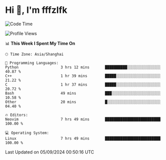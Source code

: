 # Hi 👋, I'm fffzlfk

<!--START_SECTION:waka-->
![Code Time](http://img.shields.io/badge/Code%20Time-964%20hrs%2057%20mins-blue)

![Profile Views](http://img.shields.io/badge/Profile%20Views-0-blue)

📊 **This Week I Spent My Time On** 

```text
🕑︎ Time Zone: Asia/Shanghai

💬 Programming Languages: 
Python                   3 hrs 12 mins       ██████████░░░░░░░░░░░░░░░   40.87 % 
C++                      1 hr 39 mins        █████░░░░░░░░░░░░░░░░░░░░   21.22 % 
C                        1 hr 37 mins        █████░░░░░░░░░░░░░░░░░░░░   20.72 % 
Bash                     49 mins             ███░░░░░░░░░░░░░░░░░░░░░░   10.58 % 
Other                    20 mins             █░░░░░░░░░░░░░░░░░░░░░░░░   04.40 % 

🔥 Editors: 
Neovim                   7 hrs 49 mins       █████████████████████████   100.00 % 

💻 Operating System: 
Linux                    7 hrs 49 mins       █████████████████████████   100.00 % 
```


 Last Updated on 05/09/2024 00:50:16 UTC
<!--END_SECTION:waka-->
